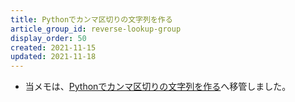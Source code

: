 ```yaml
---
title: Pythonでカンマ区切りの文字列を作る
article_group_id: reverse-lookup-group
display_order: 50
created: 2021-11-15
updated: 2021-11-18
---
```

- 当メモは、[Pythonでカンマ区切りの文字列を作る](https://thinktwice.tech/it/python/creating_a_comma_separated_string_in_python/)へ移管しました。